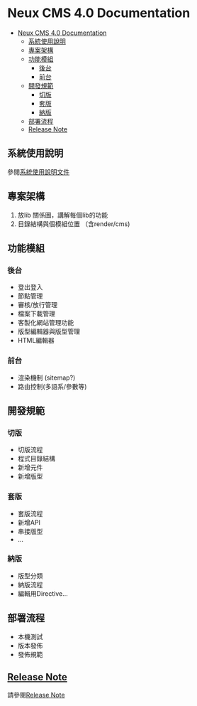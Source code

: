 # Neux CMS 4.0 Documentation


- [Neux CMS 4.0 Documentation](#neux-cms-40-documentation)
  - [系統使用說明](#系統使用說明)
  - [專案架構](#專案架構)
  - [功能模組](#功能模組)
    - [後台](#後台)
    - [前台](#前台)
  - [開發規範](#開發規範)
    - [切版](#切版)
    - [套版](#套版)
    - [納版](#納版)
  - [部署流程](#部署流程)
  - [Release Note](#release-note)

## 系統使用說明

參閱[系統使用說明文件](/CMS-4.0_FE/instruction)

## 專案架構

1. 放lib 關係圖，講解每個lib的功能
2. 目錄結構與個模組位置 （含render/cms)

## 功能模組
### 後台
- 登出登入
- 節點管理
- 審核/放行管理
- 檔案下載管理
- 客製化網站管理功能
- 版型編輯器與版型管理
- HTML編輯器

### 前台

- 渲染機制 (sitemap?)
- 路由控制(多語系/參數等)

## 開發規範

### 切版

- 切版流程
- 程式目錄結構
- 新增元件
- 新增版型

### 套版

- 套版流程
- 新增API
- 串接版型
- ...

### 納版

- 版型分類
- 納版流程
- 編輯用Directive...

## 部署流程

- 本機測試
- 版本發佈
- 發佈規範
## [Release Note](/CMS-4.0_FE/release-note)

請參閱[Release Note](/CMS-4.0_FE/release-note)
